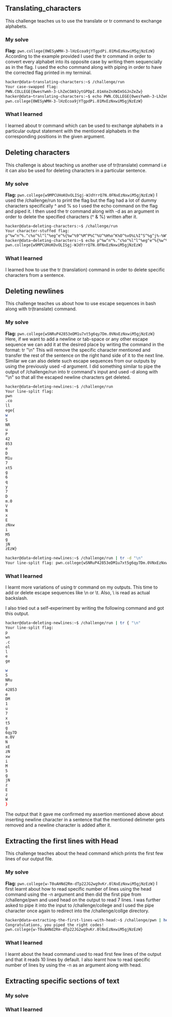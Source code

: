 ## Translating_characters
This challenge teaches us to use the translate or tr command to exchange alphabets.
### My solve
**Flag:** `pwn.college{0WESyWMH-3-lHzEcoa9jYTgpdPi.01MxEzNxwiM5gjNzEzW}` 
According to the example provided I used the tr command in order to convert every alphabet into its opposite case by writing them sequencially as in the flag. 
I used the echo command along with piping in order to have the corrected flag printed in my terminal.
```bash
hacker@data~translating-characters:~$ /challenge/run
Your case-swapped flag:
PWN.COLLEGE{0wesYwmh-3-LhZeCOA9JytGPDpI.01mXeZnXWIm5GJnZeZw}
hacker@data~translating-characters:~$ echo PWN.COLLEGE{0wesYwmh-3-LhZeCOA9JytGPDpI.01mXeZnXWIm5GJnZeZw} | tr PWNCOLLEGEwesYwmhLhZeCAJytGPDpImXeZnXWImGJnZeZw pwncollegeWESyWMHlHzEcajYTgpdPiMxEzNxwiMgjNzEzW
pwn.college{0WESyWMH-3-lHzEcoa9jYTgpdPi.01MxEzNxwiM5gjNzEzW}
```
### What I learned
I learned about tr command which can be used to exchange alphabets in a particular output statement with the mentioned alphabets in the corresponding positions
in the given argument.

## Deleting characters
This challenge is about teaching us another use of tr(translate) command i.e it can also be used for deleting characters in a particular sentence.
### My solve
**Flag:** `pwn.college{w9MPCUHoKOvOLISgj-WJdYrrQ7N.0FNxEzNxwiM5gjNzEzW}`
I used the /challenge/run to print the flag but the flag had a lot of dummy characters specifically ^ and % so I used the echo command on the flag and piped it.
I then used the tr command along with -d as an argument in order to delete the specified characters (^ & %) written after it. 
```bash
hacker@data~deleting-characters:~$ /challenge/run
Your character-stuffed flag:
p^%w^n^%.^c%o^%l^l^%eg^e^%{%w^%9^%M^P%C^%U^%H%o^K%O^%vO%L%I^S^%g^j%-%W^%J%dY^%r^%r^Q^%7^N%.0%F%Nx%Ez^%Nx^%wi^%M5^g^jN^%z^%E^%z^W^%}
hacker@data~deleting-characters:~$ echo p^%w^n^%.^c%o^%l^l^%eg^e^%{%w^%9^%M^P%C^%U^%H%o^K%O^%vO%L%I^S^%g^j%-%W^%J%dY^%r^%r^Q^%7^N%.0%F%Nx%Ez^%Nx^%wi^%M5^g^jN^%z^%E^%z^W^%} | tr -d ^%
pwn.college{w9MPCUHoKOvOLISgj-WJdYrrQ7N.0FNxEzNxwiM5gjNzEzW}
```
### What I learned
I learned how to use the tr (translation) command in order to delete specific characters from a sentence.

## Deleting newlines
This challenge teaches us about how to use escape sequences in bash along with tr(translate) command. 
### My solve
**Flag:** `pwn.college{wSNRuP42853eDM1u7xt5g6qy7Dm.0VNxEzNxwiM5gjNzEzW}`
Here, if we want to add a newline or tab-space or any other escape sequence we can add it at the desired place by writing the command in the format:
tr <place at which newline is required> "\n" 
This will remove the specific character mentioned and transfer the rest of the sentence on the right hand side of it to the next line.
Similar we can also delete such escape sequences from our outputs by using the previously used -d argument. I did something similar to pipe the output of /challenge/run into tr command's input and used -d along with "\n" so that all the escaped newline characters get deleted.
```bash
hacker@data~deleting-newlines:~$ /challenge/run
Your line-split flag:
pwn
.co
ll
ege{
w
S
NR
u
P
42
853
e
D
M1u
7
xt5
g
6
q
y
7
D
m.0
V
N
x
E
zNxw
i
M5
g
jN
zEzW}

hacker@data~deleting-newlines:~$ /challenge/run | tr -d "\n"
Your line-split flag: pwn.college{wSNRuP42853eDM1u7xt5g6qy7Dm.0VNxEzNxwiM5gjNzEzW}
```
### What I learned
I learnt more variations of using tr command on my outputs. This time to add or delete escape sequences like \n or \t. Also, \\ is read as actual backslash.

I also tried out a self-experiment by writing the following command and got this output.
```bash
hacker@data~deleting-newlines:~$ /challenge/run | tr { "\n"
Your line-split flag:
p
wn
.c
ol
l
e
ge

w
S
NRu
P
42853
e
DM
1
u
7
x
t5
g
6qy7D
m.0V
N
xE
zN
xw
i
M
5
g
jN
z
E
z
W
}
```
The output that it gave me confirmed my assertion mentioned above about inserting newline character in a sentence that the mentioned delimeter gets removed and a newline character is added after it.

## Extracting the first lines with Head
This challenge teaches about the head command which prints the first few lines of our output file.
### My solve
**Flag:** `pwn.college{w-T0uAHNd2Rm-dTp22JG2wg9vKr.0lNxEzNxwiM5gjNzEzW}`
I first learnt about how to read specific number of lines using the head command using the -n argument and then did the first pipe from /challenge/pwn and used head on the output to read 7 lines. I was further asked to pipe it into the input to /challenge/college and I used the pipe character once again to redirect into the /challenge/collge directory. 
```bash
hacker@data~extracting-the-first-lines-with-head:~$ /challenge/pwn | head -n 7 | /challenge/college
Congratulations, you piped the right codes!
pwn.college{w-T0uAHNd2Rm-dTp22JG2wg9vKr.0lNxEzNxwiM5gjNzEzW}
```
### What I learned
I learnt about the head command used to read first few lines of the output and that it reads 10 lines by default. I also learnt how to read specific number of lines by using the -n as an argument along with head.

## Extracting specific sections of text

### My solve
### What I learned
